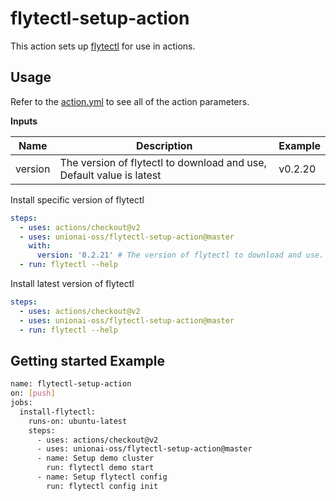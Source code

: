 # flytectl-setup-action

This action sets up [flytectl](https://docs.flyte.org/projects/flytectl/en/stable/) for use in actions.

## Usage

Refer to the [action.yml](https://github.com/unionai/flytectl-setup-action/blob/master/action.yml) to see all of the action parameters.


**Inputs**

Name | Description | Example
--- | --- | ---
version | The version of flytectl to download and use, Default value is latest |  v0.2.20

Install specific version of flytectl
```yaml
steps:
  - uses: actions/checkout@v2
  - uses: unionai-oss/flytectl-setup-action@master
    with:
      version: '0.2.21' # The version of flytectl to download and use.
  - run: flytectl --help
```

Install latest version of flytectl
```yaml
steps:
  - uses: actions/checkout@v2
  - uses: unionai-oss/flytectl-setup-action@master
  - run: flytectl --help
```

## Getting started Example
```bash
name: flytectl-setup-action
on: [push]
jobs:
  install-flytectl:
    runs-on: ubuntu-latest
    steps:
      - uses: actions/checkout@v2
      - uses: unionai-oss/flytectl-setup-action@master
      - name: Setup demo cluster
        run: flytectl demo start
      - name: Setup flytectl config
        run: flytectl config init
  
```
